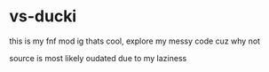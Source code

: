 # vs-ducki
this is my fnf mod ig thats cool, explore my messy code cuz why not

source is most likely oudated due to my laziness
